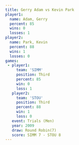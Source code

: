 ```yaml
---
title: Gerry Adam vs Kevin Park
player1:           
  name: Adam, Gerry
  percent: 85      
  wins: 0          
  losses: 1        
player2:           
  name: Park, Kevin
  percent: 88      
  wins: 1          
  losses: 0        
games:
 - player1:         
     team: 'SIMM'   
     position: Third
     percent: 85    
     win: 0         
     loss: 1        
   player2:         
     team: 'STOU'   
     position: Third
     percent: 88    
     win: 1         
     loss: 0        
   event: Trials (Men)   
   year: 2009            
   draw: Round Robin(7)  
   score: SIMM 7 - STOU 8
---
```

